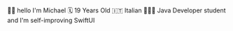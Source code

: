 👋🏻 hello I'm Michael
🗓️ 19 Years Old
🇮🇹 Italian
👨🏻‍💻 Java Developer student and I'm self-improving SwiftUI
